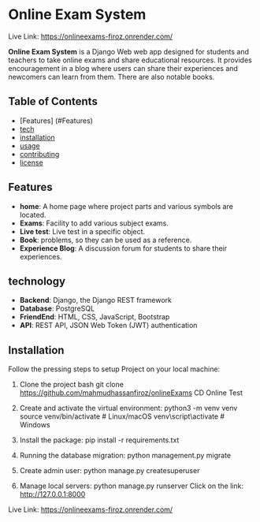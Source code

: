 # Online Exam System
Live Link: https://onlineexams-firoz.onrender.com/

**Online Exam System** is a Django Web web app designed for students and teachers to take online exams and share educational resources. It provides encouragement in a blog where users can share their experiences and newcomers can learn from them. There are also notable books.

## Table of Contents
- [Features] (#Features)
- [tech](#tech)
- [installation](#installation)
- [usage](#usage)
- [contributing](#contributing)
- [license](#license)

## Features
- **home**: A home page where project parts and various symbols are located.
- **Exams**: Facility to add various subject exams.
- **Live test**: Live test in a specific object.
- **Book**: problems, so they can be used as a reference.
- **Experience Blog**: A discussion forum for students to share their experiences.

## technology
- **Backend**: Django, the Django REST framework
- **Database**: PostgreSQL
- **FriendEnd**: HTML, CSS, JavaScript, Bootstrap 
- **API**: REST API, JSON Web Token (JWT) authentication

## Installation
Follow the pressing steps to setup Project on your local machine:

1. Clone the project
 bash
 git clone https://github.com/mahmudhassanfiroz/onlineExams
 CD Online Test

2. Create and activate the virtual environment:
python3 -m venv venv
source venv/bin/activate # Linux/macOS
venv\script\activate # Windows

3. Install the package:
pip install -r requirements.txt

4. Running the database migration:
python management.py migrate

5. Create admin user:
python manage.py createsuperuser

6. Manage local servers:
python manage.py runserver
Click on the link: http://127.0.0.1:8000

Live Link: https://onlineexams-firoz.onrender.com/
